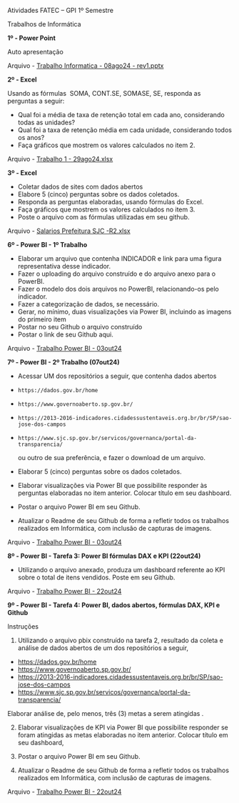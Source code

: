 Atividades FATEC – GPI 1º Semestre

Trabalhos de Informática

**1º - Power Point**

Auto apresentação

Arquivo - [Trabalho Informatica - 08ago24 - rev1.pptx](https://github.com/LucasFaria78/Trabalhos_Info/blob/main/Trabalho%20Informatica%20-%2008ago24%20-%20rev1.pptx "Trabalho Informatica - 08ago24 - rev1.pptx")

**2º - Excel**

Usando as fórmulas  SOMA, CONT.SE, SOMASE, SE, responda as perguntas a seguir:

- Qual foi a média de taxa de retenção total em cada ano, considerando todas as unidades?
- Qual foi a taxa de retenção média em cada unidade, considerando todos os anos?
- Faça gráficos que mostrem os valores calculados no item 2.

Arquivo - [Trabalho 1 - 29ago24.xlsx](https://github.com/LucasFaria78/Trabalhos_Info/blob/main/Trabalho%201%20-%2029ago24.xlsx "Trabalho 1 - 29ago24.xlsx")

**3º - Excel**

- Coletar dados de sites com dados abertos
- Elabore 5 (cinco) perguntas sobre os dados coletados.
- Responda as perguntas elaboradas, usando fórmulas do Excel.
- Faça gráficos que mostrem os valores calculados no item 3.
- Poste o arquivo com as fórmulas utilizadas em seu github.

Arquivo - [Salarios Prefeitura SJC -R2.xlsx](https://github.com/LucasFaria78/Trabalhos_Info/blob/main/Salarios%20Prefeitura%20SJC%20-R2.xlsx "Salarios Prefeitura SJC -R2.xlsx")

**6º - Power BI - 1º Trabalho**

- Elaborar um arquivo que contenha INDICADOR e link  para uma figura representativa desse indicador.
- Fazer o uploading do arquivo construído e do arquivo anexo para o PowerBI.
- Fazer o modelo dos dois arquivos no PowerBI, relacionando-os pelo indicador.
- Fazer a categorização de dados, se necessário.
- Gerar, no mínimo, duas visualizações via Power BI, incluindo as imagens do primeiro item 
- Postar no seu Github o arquivo construído
- Postar o link de seu Github aqui.

Arquivo - [Trabalho Power BI - 03out24](https://github.com/LucasFaria78/Trabalhos_Info/blob/main/Trabalho%20Power%20BI%20-%2003out24.pbix)


**7º - Power BI - 2º Trabalho (07out24)**

- Acessar UM dos repositórios a seguir, que contenha  dados abertos
-     https://dados.gov.br/home
-     https://www.governoaberto.sp.gov.br/
-     https://2013-2016-indicadores.cidadessustentaveis.org.br/br/SP/sao-jose-dos-campos
-     https://www.sjc.sp.gov.br/servicos/governanca/portal-da-transparencia/
  ou outro de sua preferência, e fazer o download de um  arquivo.

- Elaborar 5 (cinco) perguntas sobre os dados coletados.
- Elaborar visualizações  via Power BI que possibilite responder às perguntas elaboradas no item anterior. Colocar título em seu dashboard.
- Postar o arquivo Power BI em seu Github.
- Atualizar o Readme de seu Github de forma a refletir todos os trabalhos realizados em Informática, com inclusão de capturas de imagens.

Arquivo - [Trabalho Power BI - 03out24](https://github.com/LucasFaria78/Trabalhos_Info/blob/main/Trabalho%20Power%20BI%20-%2010out24.pbix)

**8º - Power BI - Tarefa 3: Power BI fórmulas DAX e KPI (22out24)**

- Utilizando o arquivo anexado, produza  um dashboard referente ao KPI sobre o total de itens vendidos.
Poste em seu Github.

Arquivo - [Trabalho Power BI - 22out24](https://github.com/LucasFaria78/Trabalhos_Info/blob/main/filiaisDAX%20-%20Tarefa3%20(22out24).pbix)

**9º - Power BI - Tarefa 4: Power BI, dados abertos, fórmulas DAX, KPI e Github**

Instruções
1. Utilizando o arquivo pbix construído na  tarefa 2, resultado da coleta e análise de dados abertos de um dos repositórios a seguir, 
  - https://dados.gov.br/home
  - https://www.governoaberto.sp.gov.br/
  - https://2013-2016-indicadores.cidadessustentaveis.org.br/br/SP/sao-jose-dos-campos
  - https://www.sjc.sp.gov.br/servicos/governanca/portal-da-transparencia/
    
Elaborar análise de, pelo menos, três (3) metas a serem atingidas .

2. Elaborar visualizações de KPI  via Power BI que possibilite responder se foram atingidas as metas elaboradas no item anterior.  Colocar título em seu dashboard,

3.   Postar o arquivo Power BI em seu Github.

4. Atualizar o Readme de seu Github de forma a refletir todos os trabalhos realizados em Informática, com inclusão de capturas de imagens.

Arquivo - [Trabalho Power BI - 22out24](https://github.com/LucasFaria78/Trabalhos_Info/blob/main/Trabalho%20Power%20BI%20-%2026out24.pbix)

